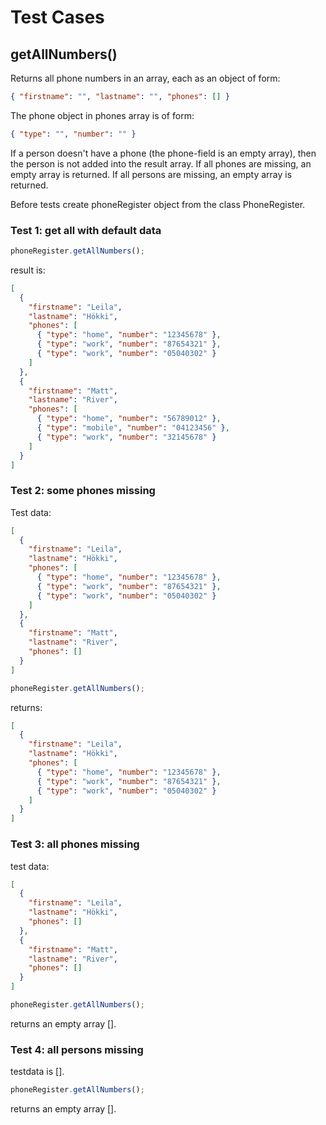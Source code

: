 # Test Cases

## **getAllNumbers()**

Returns all phone numbers in an array, each as an object of form:

```json
{ "firstname": "", "lastname": "", "phones": [] }
```

The phone object in phones array is of form:

```json
{ "type": "", "number": "" }
```

If a person doesn't have a phone (the phone-field is an empty array), then the person is not added into the result array. If all phones are missing, an empty array is returned.
If all persons are missing, an empty array is returned.

Before tests create phoneRegister object from the class PhoneRegister.

### Test 1: get all with default data

```js
phoneRegister.getAllNumbers();
```

result is:

```json
[
  {
    "firstname": "Leila",
    "lastname": "Hökki",
    "phones": [
      { "type": "home", "number": "12345678" },
      { "type": "work", "number": "87654321" },
      { "type": "work", "number": "05040302" }
    ]
  },
  {
    "firstname": "Matt",
    "lastname": "River",
    "phones": [
      { "type": "home", "number": "56789012" },
      { "type": "mobile", "number": "04123456" },
      { "type": "work", "number": "32145678" }
    ]
  }
]
```

### Test 2: some phones missing

Test data:

```json
[
  {
    "firstname": "Leila",
    "lastname": "Hökki",
    "phones": [
      { "type": "home", "number": "12345678" },
      { "type": "work", "number": "87654321" },
      { "type": "work", "number": "05040302" }
    ]
  },
  {
    "firstname": "Matt",
    "lastname": "River",
    "phones": []
  }
]
```

```js
phoneRegister.getAllNumbers();
```

returns:

```json
[
  {
    "firstname": "Leila",
    "lastname": "Hökki",
    "phones": [
      { "type": "home", "number": "12345678" },
      { "type": "work", "number": "87654321" },
      { "type": "work", "number": "05040302" }
    ]
  }
]
```

### Test 3: all phones missing

test data:

```json
[
  {
    "firstname": "Leila",
    "lastname": "Hökki",
    "phones": []
  },
  {
    "firstname": "Matt",
    "lastname": "River",
    "phones": []
  }
]
```

```js
phoneRegister.getAllNumbers();
```

returns an empty array [].

### Test 4: all persons missing

testdata is [].

```js
phoneRegister.getAllNumbers();
```

returns an empty array [].
